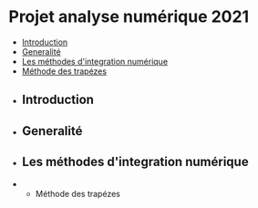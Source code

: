 # Projet analyse numérique 2021
- [Introduction](#Introduction)
- [Generalité](#Generalité)
- [Les méthodes d'integration numérique](#methodes)
- [Méthode des trapézes](t)
- ## Introduction 
- ## Generalité
- ## Les méthodes d'integration numérique
- * Méthode des trapézes
